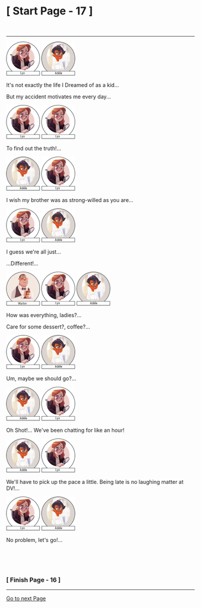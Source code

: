 #						     [ Start Page - 17 ]
<br>

---

![Lya](images/lya-01.png)   ![Adéle](images/adele-1.png) 

It's not exactly the life I Dreamed of as a kid...

But my accident motivates me every day...

![Lya](images/lya-01.png)   ![Lya](images/lya-01.png)  

To find out the truth!...

 ![Adéle](images/adele-1.png)  ![Lya](images/lya-01.png) 
 
 I wish my brother was as strong-willed as you are...
 
 ![Lya](images/lya-01.png)   ![Adéle](images/adele-1.png)
 
I guess we're all just...

...Different!...

![Waiter](images/Waiter-90x90.png)  ![Lya](images/lya-01.png)   ![Adéle](images/adele-1.png)

How was everything, ladies?...

Care for some dessert?, coffee?...

 ![Lya](images/lya-01.png)   ![Adéle](images/adele-1.png)
 
 Um, maybe we should go?...
 
![Adéle](images/adele-1.png)  ![Lya](images/lya-01.png)

Oh Shot!... We've been chatting for like an hour!

![Adéle](images/adele-1.png)  ![Lya](images/lya-01.png)

We'll have to pick up the pace a little. Being late is no laughing matter at DV!...

 ![Lya](images/lya-01.png)   ![Adéle](images/adele-1.png)
 
 No problem, let's go!...
 
 
 
  
   
  
 
<br>
<br>
<br>

###			             [ Finish Page - 16 ]

---

[Go to next Page](https://github.com/batistasilva/Lya-Comic-book/blob/main/Page-17.md)
